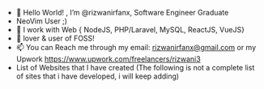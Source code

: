 - 👋 Hello World! , I’m @rizwanirfanx, Software Engineer Graduate
- NeoVim User ;)
- 👀 I work with Web { NodeJS, PHP/Laravel, MySQL, ReactJS, VueJS}
- 💞️ lover & user of FOSS!
- 📫 You can Reach me through my email: rizwanirfanx@gmail.com or my Upwork https://www.upwork.com/freelancers/rizwani3
- List of Websites that I have created (The following is not a complete list of sites that i have developed, i will keep adding)
<br/>

<!---
rizwanirfanx/rizwanirfanx is a ✨ special ✨ repository because its `README.md` (this file) appears on your GitHub profile.
You can click the Preview link to take a look at your changes.
--->

